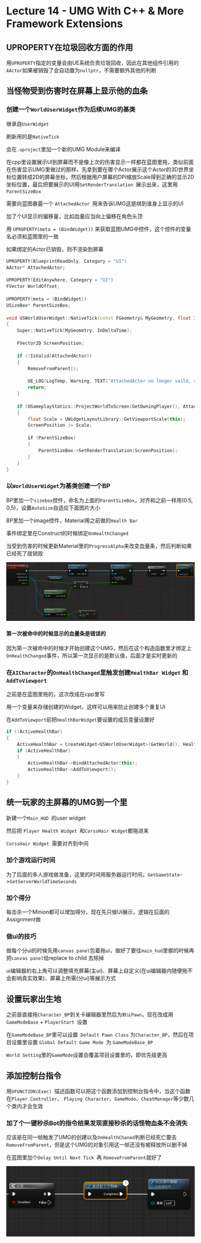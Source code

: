 # Lecture 14 - UMG With C++ & More Framework Extensions

## UPROPERTY在垃圾回收方面的作用

用`UPROPERTY`指定的变量会由UE系统负责垃圾回收，因此在其他组件引用的`AActor`如果被销毁了会自动置为`nullptr`，不需要额外其他的判断



## 当怪物受到伤害时在屏幕上显示他的血条

### 创建一个`WorldUserWidget`作为后续UMG的基类

继承自`UserWidget`

刷新用的是`NativeTick`

会在`.uproject`里加一个新的UMG Module来编译

在cpp里设置展示UI到屏幕而不是像上次的伤害显示一样都在蓝图里拖，类似前面在伤害显示UMG里做过的那样，先拿到要在哪个Actor展示这个Actor的3D世界坐标位置转成2D的屏幕坐标，然后根据用户屏幕的DPI缩放Scale得到正确的显示2D坐标位置，最后把要展示的UI用`SetRenderTranslation `展示出来，这里用`ParentSizeBox`



需要向蓝图暴露一个 `AttachedActor `用来告诉UMG这是绑到谁身上显示的UI

加了个UI显示的偏移量，比如血量应当向上偏移在角色头顶

用 `UPROPERTY(meta = (BindWidget))` 来获取蓝图UMG中控件，这个控件的变量名必须和蓝图里的一致

如果绑定的Actor已销毁，则不渲染到屏幕

```cpp
UPROPERTY(BlueprintReadOnly, Category = "UI")
AActor* AttachedActor;

UPROPERTY(EditAnywhere, Category = "UI")
FVector WorldOffset;

UPROPERTY(meta = (BindWidget))
USizeBox* ParentSizeBox;

void USWorldUserWidget::NativeTick(const FGeometry& MyGeometry, float InDeltaTime)
{
	Super::NativeTick(MyGeometry, InDeltaTime);

	FVector2D ScreenPosition;

	if (!IsValid(AttachedActor))
	{
		RemoveFromParent();

		UE_LOG(LogTemp, Warning, TEXT("AttachedActor no longer vaild, removing HealthBar Widget"));
		return;
	}

	if (UGameplayStatics::ProjectWorldToScreen(GetOwningPlayer(), AttachedActor->GetActorLocation() + WorldOffset, ScreenPosition))
	{
		float Scale = UWidgetLayoutLibrary::GetViewportScale(this);
		ScreenPosition /= Scale;

		if (ParentSizeBox)
		{
			ParentSizeBox->SetRenderTranslation(ScreenPosition);
		}
	}
}
```



### 以`WorldUserWidget`为基类创建一个BP

BP里加一个`sizebox`控件，命名为上面的`ParentSizeBox`，对齐和之前一样用(0.5, 0.5)，设置`AutoSize`自适应下面图片大小

BP里加一个image控件，Material用之前做的`Health Bar`

事件绑定里在Construct的时候绑定`OnHealthChanged`



当受到伤害的时候更新Material里的`ProgressAlpha`来改变血量条，然后判断如果已经死了就销毁

![1697359256089](TyporaPic\1697359256089.png)



#### 第一次被命中的时候显示的血量条是错误的

因为第一次被命中的时候才开始创建这个UMG，然后在这个构造函数里才绑定上`OnHealthChanged`事件，所以第一次显示的是默认值，后面才是实时更新的



### 在`AICharacter`的`OnHealthChanged`里触发创建`HealthBar Widget` 和 `AddToViewport`

之前是在蓝图里拖的，这次改成在cpp里写

用一个变量来存储创建的Widget，这样可以用来防止创建多个重复UI



在`AddToViewport`前把`HealthBarWidget`要设置的成员变量设置好

```cpp
if (!ActiveHealthBar)
{
    ActiveHealthBar = CreateWidget<USWorldUserWidget>(GetWorld(), HealthBarWidgetClass);
    if (ActiveHealthBar)
    {
        ActiveHealthBar->BindAttachedActor(this);
        ActiveHealthBar->AddToViewport();
    }
}
```



## 统一玩家的主屏幕的UMG到一个里

新建一个`Main_HUD `的user widget

然后把 `Player Health Widget `和` CorssHair Widget `都拖进来

`CorssHair Widget `需要对齐到中间



### 加个游戏运行时间

为了后面的多人游戏做准备，这里的时间用服务器运行时间，`GetGameState`->`GetServerWorldTimeSeconds`



### 加个得分

每击杀一个Minion都可以增加得分，现在先只做UI展示，逻辑在后面的Assignment做



### 做ui的技巧

做每个分ui的时候先用`canvas panel`包着拖ui，做好了要往`main_hud`里挪的时候再把`canvas panel`给replace to child 去除掉

ui编辑器的右上角可以调整填充屏幕(主ui)、屏幕上自定义(在ui编辑器内随便拖不会影响真实效果)、屏幕上所需(分ui)等展示方式





## 设置玩家出生地

之前是直接拖`Character_BP`到关卡编辑器里然后为`默认Pawn`，现在改成用`GameModeBase` + `PlayerStart `设置

在` GameModeBase_BP `里可以设置` Default Pawn Class` 为`Character_BP`，然后在项目设置里设置 `Global Default Game Mode `为 `GameModeBase_BP `

`World Setting`里的`GameMode`设置会覆盖项目设置里的，即优先级更高





## 添加控制台指令

用`UFUNCTION(Exec) `描述函数可以把这个函数添加到控制台指令中，当这个函数在`Player Controller`、 `Playing Character`、`GameMode`、`CheatManager`等少数几个类内才会生效



### 加了个一键秒杀Bot的指令结果发现直接秒杀的话怪物血条不会消失

应该是在同一帧触发了UMG的创建以及`OnHealthChaned`判断已经死亡要去`RemoveFromParent`，但是这个UMG的对象引用这一帧还没有被释放所以删不掉



在蓝图里加个`Delay Until Next Tick `再 `RemoveFromParent`就好了

![1697365601023](TyporaPic\1697365601023.png)



